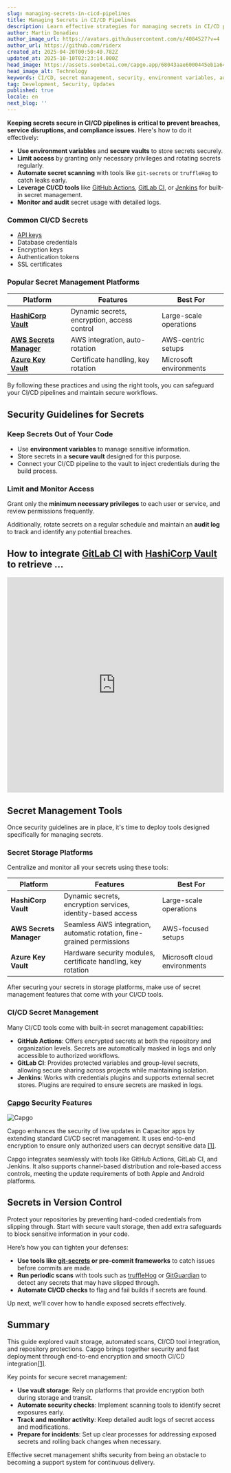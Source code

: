 ```yaml
---
slug: managing-secrets-in-cicd-pipelines
title: Managing Secrets in CI/CD Pipelines
description: Learn effective strategies for managing secrets in CI/CD pipelines to enhance security and prevent breaches and compliance issues.
author: Martin Donadieu
author_image_url: https://avatars.githubusercontent.com/u/4084527?v=4
author_url: https://github.com/riderx
created_at: 2025-04-20T00:50:40.782Z
updated_at: 2025-10-10T02:23:14.000Z
head_image: https://assets.seobotai.com/capgo.app/68043aae6000445eb1a64c9e-1745110261303.jpg
head_image_alt: Technology
keywords: CI/CD, secret management, security, environment variables, automated scanning
tag: Development, Security, Updates
published: true
locale: en
next_blog: ''
---
```


**Keeping secrets secure in CI/CD pipelines is critical to prevent breaches, service disruptions, and compliance issues.** Here's how to do it effectively:

-   **Use environment variables** and **secure vaults** to store secrets securely.
-   **Limit access** by granting only necessary privileges and rotating secrets regularly.
-   **Automate secret scanning** with tools like `git-secrets` or `truffleHog` to catch leaks early.
-   **Leverage CI/CD tools** like [GitHub Actions](https://docs.github.com/actions), [GitLab CI](https://docs.gitlab.com/ee/ci/), or [Jenkins](https://www.jenkins.io/) for built-in secret management.
-   **Monitor and audit** secret usage with detailed logs.

### Common CI/CD Secrets

-   [API keys](https://capgo.app/docs/webapp/api-keys/)
-   Database credentials
-   Encryption keys
-   Authentication tokens
-   SSL certificates

### Popular Secret Management Platforms

| Platform | Features | Best For |
| --- | --- | --- |
| **[HashiCorp Vault](https://www.hashicorp.com/products/vault)** | Dynamic secrets, encryption, access control | Large-scale operations |
| **[AWS Secrets Manager](https://docs.aws.amazon.com/secretsmanager/)** | AWS integration, auto-rotation | AWS-centric setups |
| **[Azure Key Vault](https://learn.microsoft.com/en-us/azure/key-vault/)** | Certificate handling, key rotation | Microsoft environments |

By following these practices and using the right tools, you can safeguard your CI/CD pipelines and maintain secure workflows.

## Security Guidelines for Secrets

### Keep Secrets Out of Your Code

-   Use **environment variables** to manage sensitive information.
-   Store secrets in a **secure vault** designed for this purpose.
-   Connect your CI/CD pipeline to the vault to inject credentials during the build process.

### Limit and Monitor Access

Grant only the **minimum necessary privileges** to each user or service, and review permissions frequently.

Additionally, rotate secrets on a regular schedule and maintain an **audit log** to track and identify any potential breaches.

## How to integrate [GitLab CI](https://docs.gitlab.com/ee/ci/) with [HashiCorp Vault](https://www.hashicorp.com/products/vault) to retrieve ...

<iframe src="https://www.youtube.com/embed/NsPcl4rqy9A" aria-label="YouTube video player" frameborder="0" allow="accelerometer; autoplay; clipboard-write; encrypted-media; gyroscope; picture-in-picture; web-share" referrerpolicy="strict-origin-when-cross-origin" style="width: 100%; height: 500px;" allowfullscreen></iframe>

## Secret Management Tools

Once security guidelines are in place, it's time to deploy tools designed specifically for managing secrets.

### Secret Storage Platforms

Centralize and monitor all your secrets using these tools:

| Platform | Features | Best For |
| --- | --- | --- |
| **HashiCorp Vault** | Dynamic secrets, encryption services, identity-based access | Large-scale operations |
| **AWS Secrets Manager** | Seamless AWS integration, automatic rotation, fine-grained permissions | AWS-focused setups |
| **Azure Key Vault** | Hardware security modules, certificate handling, key rotation | Microsoft cloud environments |

After securing your secrets in storage platforms, make use of secret management features that come with your CI/CD tools.

### CI/CD Secret Management

Many CI/CD tools come with built-in secret management capabilities:

-   **GitHub Actions**: Offers encrypted secrets at both the repository and organization levels. Secrets are automatically masked in logs and only accessible to authorized workflows.
-   **GitLab CI**: Provides protected variables and group-level secrets, allowing secure sharing across projects while maintaining isolation.
-   **Jenkins**: Works with credentials plugins and supports external secret stores. Plugins are required to ensure secrets are masked in logs.

### [Capgo](https://capgo.app/) Security Features

![Capgo](https://assets.seobotai.com/capgo.app/68043aae6000445eb1a64c9e/37a0fc028bf1f414683e8dee42eedfb0.jpg)

Capgo enhances the security of live updates in Capacitor apps by extending standard CI/CD secret management. It uses end-to-end encryption to ensure only authorized users can decrypt sensitive data [\[1\]](https://capgo.app/).

Capgo integrates seamlessly with tools like GitHub Actions, GitLab CI, and Jenkins. It also supports channel-based distribution and role-based access controls, meeting the update requirements of both Apple and Android platforms.

## Secrets in Version Control

Protect your repositories by preventing hard-coded credentials from slipping through. Start with secure vault storage, then add extra safeguards to block sensitive information in your code.

Here’s how you can tighten your defenses:

-   **Use tools like [git-secrets](https://github.com/awslabs/git-secrets) or pre-commit frameworks** to catch issues before commits are made.
-   **Run periodic scans** with tools such as [truffleHog](https://github.com/trufflesecurity/trufflehog) or [GitGuardian](https://www.gitguardian.com/) to detect any secrets that may have slipped through.
-   **Automate CI/CD checks** to flag and fail builds if secrets are found.

Up next, we’ll cover how to handle exposed secrets effectively.

## Summary

This guide explored vault storage, automated scans, CI/CD tool integration, and repository protections. Capgo brings together security and fast deployment through end-to-end encryption and smooth CI/CD integration[\[1\]](https://capgo.app/).

Key points for secure secret management:

-   **Use vault storage**: Rely on platforms that provide encryption both during storage and transit.
-   **Automate security checks**: Implement scanning tools to identify secret exposures early.
-   **Track and monitor activity**: Keep detailed audit logs of secret access and modifications.
-   **Prepare for incidents**: Set up clear processes for addressing exposed secrets and rolling back changes when necessary.

Effective secret management shifts security from being an obstacle to becoming a support system for continuous delivery.